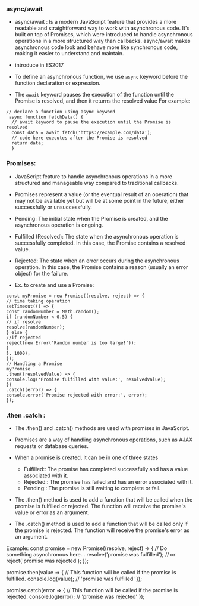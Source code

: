 ### async/await

- async/await : Is a modern JavaScript feature that provides a more readable and straightforward way to work with asynchronous code. It's built on top of Promises, which were introduced to handle asynchronous operations in a more structured way than callbacks. async/await makes asynchronous code look and behave more like synchronous code, making it easier to understand and maintain.

- introduce in ES2017

- To define an asynchronous function, we use `async` keyword before the function declaration or expression.
- The `await` keyword pauses the execution of the function until the Promise is resolved, and then it returns the resolved value
  For example:

```
// declare a function using async keyword
 async function fetchData() {
  // await keyword to pause the execution until the Promise is resolved
  const data = await fetch('https://example.com/data');
  // code here executes after the Promise is resolved
  return data;
  }

```

### Promises:

- JavaScript feature to handle asynchronous operations in a more structured and manageable way compared to traditional callbacks.
- Promises represent a value (or the eventual result of an operation) that may not be available yet but will be at some point in the future, either successfully or unsuccessfully.

- Pending: The initial state when the Promise is created, and the asynchronous operation is ongoing.

- Fulfilled (Resolved): The state when the asynchronous operation is successfully completed. In this case, the Promise contains a resolved value.

- Rejected: The state when an error occurs during the asynchronous operation. In this case, the Promise contains a reason (usually an error object) for the failure.

- Ex. to create and use a Promise:

```
const myPromise = new Promise((resolve, reject) => {
// time taking operation
setTimeout(() => {
const randomNumber = Math.random();
if (randomNumber < 0.5) {
// if resolve
resolve(randomNumber);
} else {
//if rejected
reject(new Error('Random number is too large!'));
}
}, 1000);
});
// Handling a Promise
myPromise
.then((resolvedValue) => {
console.log('Promise fulfilled with value:', resolvedValue);
})
.catch((error) => {
console.error('Promise rejected with error:', error);
});
```

### .then .catch :

- The .then() and .catch() methods are used with promises in JavaScript.
- Promises are a way of handling asynchronous operations, such as AJAX requests or database queries.
- When a promise is created, it can be in one of three states

  - Fulfilled:: The promise has completed successfully and has a value associated with it.
  - Rejected:: The promise has failed and has an error associated with it.
  - Pending:: The promise is still waiting to complete or fail.

- The .then() method is used to add a function that will be called when the promise is fulfilled or rejected.
  The function will receive the promise's value or error as an argument.
- The .catch() method is used to add a function that will be called only if the promise is rejected.
  The function will receive the promise's error as an argument.

Example:
const promise = new Promise((resolve, reject) => {
// Do something asynchronous here...
resolve('promise was fulfilled');
// or
reject('promise was rejected');
});

promise.then(value => {
// This function will be called if the promise is fulfilled.
console.log(value); // 'promise was fulfilled'
});

promise.catch(error => {
// This function will be called if the promise is rejected.
console.log(error); // 'promise was rejected'
});

```

```
